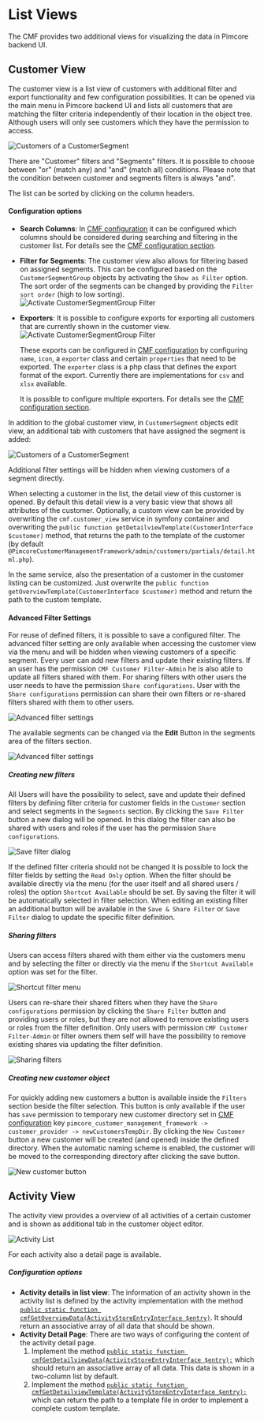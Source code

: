 # List Views

The CMF provides two additional views for visualizing the data in Pimcore backend UI.

## Customer View

The customer view is a list view of customers with additional filter and export functionality and few configuration 
possibilities. It can be opened via the main menu in Pimcore backend UI and lists all customers that are matching the 
filter criteria independently of their location in the object tree. Although users will only see customers which they have the permission to access.

![Customers of a CustomerSegment](./img/customer-list-2.png)

There are "Customer" filters and "Segments" filters. It is possible to choose between "or" (match any) and "and" (match all) conditions.
Please note that the condition between customer and segments filters is always "and".
 
The list can be sorted by clicking on the column headers.

#### Configuration options
- **Search Columns**: In [CMF configuration](./03_Configuration.md) it can be configured which columns should be considered 
  during searching and filtering in the customer list. For details see the [CMF configuration section](./03_Configuration.md).
   
- **Filter for Segments**: The customer view also allows for filtering based on assigned segments. This can be configured
  based on the `CustomerSegmentGroup` objects by activating the `Show as Filter` option. The sort order of the segments can
  be changed by providing the `Filter sort order` (high to low sorting).
  ![Activate CustomerSegmentGroup Filter](./img/customer-list-3.png)
  
- **Exporters**: It is possible to configure exports for exporting all customers that are currently shown in the customer view. 
  ![Activate CustomerSegmentGroup Filter](./img/customer-list-4.jpg)
  
  These exports can be configured in [CMF configuration](./03_Configuration.md) by configuring `name`, `icon`, a `exporter` class
  and certain `properties` that need to be exported. The `exporter` class is a php class that defines the export format 
  of the export. Currently there are implementations for `csv` and `xlsx` available. 
  
  It is possible to configure multiple exporters.  For details see the [CMF configuration section](./03_Configuration.md). 
  

In addition to the global customer view, in `CustomerSegment` objects edit view, an additional tab with customers that 
have assigned the segment is added: 

![Customers of a CustomerSegment](./img/customer-list-5.png)

Additional filter settings will be hidden when viewing customers of a segment directly.

When selecting a customer in the list, the detail view of this customer is opened. By default this detail view is a very 
basic view that shows all attributes of the customer. Optionally, a custom view can be provided by overwriting the 
`cmf.customer_view` service in symfony container and overwriting the `public function getDetailviewTemplate(CustomerInterface $customer)`
method, that returns the path to the template of the customer (by default `@PimcoreCustomerManagementFramework/admin/customers/partials/detail.html.php`).  

In the same service, also the presentation of a customer in the customer listing can be customized. Just overwrite the 
`public function getOverviewTemplate(CustomerInterface $customer)` method and return the path to the custom template.  

#### Advanced Filter Settings

For reuse of defined filters, it is possible to save a configured filter. The advanced filter setting are 
only available when accessing the customer view via the menu and will be hidden when viewing customers of a specific segment.
Every user can add new filters and update their existing filters. If an user has the permission `CMF Customer Filter-Admin` he is also able to 
update all filters shared with them. For sharing filters with other users the user needs to have the permission `Share configurations`. 
User with the `Share configurations` permission can share their own filters or re-shared filters shared with them to other users.

![Advanced filter settings](./img/advanced-filter-settings-1.png)

The available segments can be changed via the **Edit** Button in the segments area of the filters section.

![Advanced filter settings](./img/advanced-filter-settings-5.png)

##### Creating new filters

All Users will have the possibility to select, save and update their defined filters by defining filter criteria for 
customer fields in the `Customer` section and select segments in the `Segments` section. 
By clicking the `Save Filter` button a new dialog will be opened. In this dialog the filter can also be shared with users 
and roles if the user has the permission `Share configurations`. 

![Save filter dialog](./img/advanced-filter-settings-2.png)

If the defined filter criteria should not be changed it is possible to lock the filter fields by setting the `Read Only` option. 
When the filter should be available directly via the menu (for the user itself and all shared users / roles) the option `Shortcut Available` should be set. 
By saving the filter it will be automatically selected in filter selection. When editing an existing filter an additional
button will be available in the `Save & Share Filter` or `Save Filter` dialog to update the specific filter definition.

##### Sharing filters

Users can access filters shared with them either via the customers menu and by selecting the filter or directly via the menu
if the `Shortcut Available` option was set for the filter.

![Shortcut filter menu](./img/advanced-filter-settings-3.png)

Users can re-share their shared filters when they have the `Share configurations` permission by clicking the `Share Filter` 
button and providing users or roles, but they are not allowed to remove existing users or roles from the filter definition. 
Only users with permission `CMF Customer Filter-Admin` or filter owners them self will have the possibility to remove 
existing shares via updating the filter definition.

![Sharing filters](./img/advanced-filter-settings-4.png)

##### Creating new customer object

For quickly adding new customers a button is available inside the `Filters` section beside the filter selection. This button is 
only available if the user has `save` permission to temporary new customer directory set in [CMF configuration](./03_Configuration.md) 
key `pimcore_customer_management_framework -> customer_provider -> newCustomersTempDir`. By clicking the `New Customer` button a 
new customer will be created (and opened) inside the defined directory. When the automatic naming scheme is enabled, the customer will be moved to the corresponding directory after clicking the save button.

![New customer button](./img/new-customer-1.png)


## Activity View

The activity view provides a overview of all activities of a certain customer and is shown as additional tab in the 
customer object editor. 

![Activity List](./img/activity-list-1.jpg)

For each activity also a detail page is available.  

##### Configuration options
- **Activity details in list view**: The information of an activity shown in the activity list is defined by the activity 
implementation with the method 
[`public static function cmfGetOverviewData(ActivityStoreEntryInterface $entry)`](https://github.com/pimcore/customer-data-framework/blob/master/src/Model/ActivityInterface.php#L112). 
It should return an associative array of all data that should be shown.  
- **Activity Detail Page**: There are two ways of configuring the content of the activity detail page. 
    1) Implement the method [`public static function cmfGetDetailviewData(ActivityStoreEntryInterface $entry);`](https://github.com/pimcore/customer-data-framework/blob/master/src/Model/ActivityInterface.php#L121) 
       which should return an associative array of all data. This data is shown in a two-column list by default.  
    2) Implement the method [`public static function cmfGetDetailviewTemplate(ActivityStoreEntryInterface $entry);`](https://github.com/pimcore/customer-data-framework/blob/master/src/Model/ActivityInterface.php#L130)
       which can return the path to a template file in order to implement a complete custom template.
       